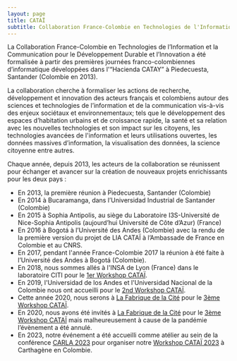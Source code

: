 ```yaml
---
layout: page
title: CATAÏ
subtitle: Collaboration France-Colombie en Technologies de l'Information et la Communication pour le Developpement Durable et l'Innovation
---
```


La Collaboration France-Colombie en Technologies de l’Information et la Communication pour le Développement Durable et l’Innovation a été formalisée à partir des premières journées franco-colombiennes d’informatique développées dans l'“Hacienda CATAY” à Piedecuesta, Santander (Colombie en 2013).

La collaboration cherche à formaliser les actions de recherche, développement et innovation des acteurs français et colombiens autour des sciences et technologies de l’information et de la communication vis-à-vis des enjeux sociétaux et environnementaux; tels que le développement des espaces d’habitation urbains et de croissance rapide, la santé et sa relation avec les nouvelles technologies et son impact sur les citoyens, les technologies avancées de l'information  et leurs utilisations ouvertes, les données massives d’information, la visualisation des données, la science citoyenne entre autres.

Chaque année, depuis 2013, les acteurs de la collaboration se réunissent pour échanger et avancer sur la création de nouveaux projets enrichissants pour les deux pays : 
  + En 2013, la première réunion à Piedecuesta, Santander (Colombie)
  + En 2014 à Bucaramanga, dans l’Universidad Industrial de Santander (Colombie)
  + En 2015 à Sophia Antipolis, au siège du Laboratoire I3S-Université de Nice-Sophia Antipolis (aujourd’hui Université de Côte d’Azur) (France)
  + En 2016 à Bogotá à l’Université des Andes (Colombie) avec la rendu de la première version du projet de LIA CATAÏ à l’Ambassade de France en Colombie et au CNRS. 
  + En 2017, pendant l'année France-Colombie 2017 la réunion à été faite à l’Université des Andes à Bogotá (Colombie).
  + En 2018, nous sommes allés à l'INSA de Lyon (France) dans le laboratoire CITI pour le [1er Workshop CATAÏ](catai2018).
  + En 2019, l'Universidad de los Andes et l'Universidad Nacional de la Colombie nous ont accueilli pour le [2nd Workshop CATAÏ](catai2019).
  + Cette année 2020, nous serons à [La Fabrique de la Cité](https://www.lafabriquedelacite.com) pour le [3ème Workshop CATAÏ](catai2020).
  + En 2020, nous avons été invités à [La Fabrique de la Cité](https://www.lafabriquedelacite.com) pour le [3ème Workshop CATAÏ](catai2020) mais malheureusement à cause de la pandémie l’évènement a été annulé.
  + En 2023, notre événement a été accueilli comme atélier au sein de la conférence [CARLA 2023](https://carlaconference.org/previous_editions/2023/www.carla2023.org/index.html) pour organiser notre [Workshop CATAÏ 2023](https://carlaconference.org/previous_editions/2023/www.carla2023.org/schedule/workshop/165.html) à Carthagène en Colombie.






